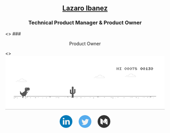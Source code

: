 ## <p align="center"><a href="https://lazaroibanez.com/">Lazaro Ibanez</a></p>

### <p align="center">Technical Product Manager & Product Owner</p>

<> ### <p align="center">Product Owner</p>

<> ![image](https://github.com/LazaroIbanez/LazaroIbanez/blob/master/images/dino.gif)

<p align="center">
  <a href="http://bit.ly/LazaroLinkedIn"><img src="https://github.com/LazaroIbanez/LazaroIbanez/blob/master/images/linkedin.png" width="40" height="40" alt="LinkedIn"></a>
  &nbsp; &nbsp;
  <a href="http://bit.ly/LazaroITwitter"><img src="https://github.com/LazaroIbanez/LazaroIbanez/blob/master/images/twitter.png" width="40" height="40" alt="Twitter"></a>
  &nbsp; &nbsp;
  <a href="https://lazaroibanez.com"><img src="https://github.com/LazaroIbanez/LazaroIbanez/blob/master/images/medium.png" width="40" height="40" alt="Lazaro Ibanez"></a>
</p>
